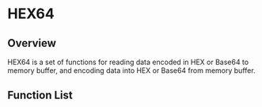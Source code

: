 # HEX64
## Overview
HEX64 is a set of functions for reading data encoded in HEX or Base64 to memory buffer, and encoding data into HEX or Base64 from memory buffer.
## Function List

